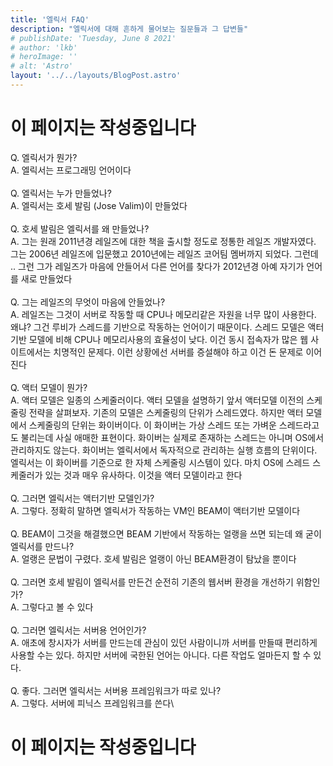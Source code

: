```yaml
---
title: '엘릭서 FAQ'
description: "엘릭서에 대해 흔하게 물어보는 질문들과 그 답변들"
# publishDate: 'Tuesday, June 8 2021'
# author: 'lkb'
# heroImage: ''
# alt: 'Astro'
layout: '../../layouts/BlogPost.astro'
---
```


# 이 페이지는 작성중입니다

Q. 엘릭서가 뭔가?\
A. 엘릭서는 프로그래밍 언어이다\
\
Q. 엘릭서는 누가 만들었나?\
A. 엘릭서는 호세 발림 (Jose Valim)이 만들었다\
\
Q. 호세 발림은 엘릭서를 왜 만들었나?\
A. 그는 원래 2011년경 레일즈에 대한 책을 출시할 정도로 정통한 레일즈 개발자였다. 그는 2006년 레일즈에 입문했고 2010년에는 레일즈 코어팀 멤버까지 되었다. 그런데 .. 그런 그가 레일즈가 마음에 안들어서 다른 언어를 찾다가 2012년경 아예 자기가 언어를 새로 만들었다\
\
Q. 그는 레일즈의 무엇이 마음에 안들었나?\
A. 레일즈는 그것이 서버로 작동할 때 CPU나 메모리같은 자원을 너무 많이 사용한다. 왜냐? 그건 루비가 스레드를 기반으로 작동하는 언어이기 때문이다. 스레드 모델은 액터기반 모델에 비해 CPU나 메모리사용의 효율성이 낮다. 이건 동시 접속자가 많은 웹 사이트에서는 치명적인 문제다. 이런 상황에선 서버를 증설해야 하고 이건 돈 문제로 이어진다\
 \
Q. 액터 모델이 뭔가?\
A. 액터 모델은 일종의 스케줄러이다. 액터 모델을 설명하기 앞서 액터모델 이전의 스케줄링 전략을 살펴보자. 기존의 모델은 스케줄링의 단위가 스레드였다. 하지만 액터 모델에서 스케줄링의 단위는 화이버이다. 이 화이버는 가상 스레드 또는 가벼운 스레드라고도 불리는데 사실 애매한 표현이다. 화이버는 실제로 존재하는 스레드는 아니며 OS에서 관리하지도 않는다. 화이버는 엘릭서에서 독자적으로 관리하는 실행 흐름의 단위이다. 엘릭서는 이 화이버를 기준으로 한 자체 스케줄링 시스템이 있다. 마치 OS에 스레드 스케줄러가 있는 것과 매우 유사하다. 이것을 액터 모델이라고 한다\
\
Q. 그러면 엘릭서는 액터기반 모델인가?\
A. 그렇다. 정확히 말하면 엘릭서가 작동하는 VM인 BEAM이 액터기반 모델이다\
\
Q. BEAM이 그것을 해결했으면 BEAM 기반에서 작동하는 얼랭을 쓰면 되는데 왜 굳이 엘릭서를 만드나?\
A. 얼랭은 문법이 구렸다. 호세 발림은 얼랭이 아닌 BEAM환경이 탐났을 뿐이다\
\
Q. 그러면 호세 발림이 엘릭서를 만든건 순전히 기존의 웹서버 환경을 개선하기 위함인가?\
A. 그렇다고 볼 수 있다\
\
Q. 그러면 엘릭서는 서버용 언어인가?\
A. 애초에 창시자가 서버를 만드는데 관심이 있던 사람이니까 서버를 만들때 편리하게 사용할 수는 있다. 하지만 서버에 국한된 언어는 아니다. 다른 작업도 얼마든지 할 수 있다.\
\
Q. 좋다. 그러면 엘릭서는 서버용 프레임워크가 따로 있나?\
A. 그렇다. 서버에 피닉스 프레임워크를 쓴다\


# 이 페이지는 작성중입니다